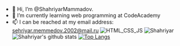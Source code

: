 - 👋 Hi, I’m @ShahriyarMammadov.
- 🌱 I’m currently learning web programming at CodeAcademy
- 📫 I can be reached at my email address: sehriyar.memmedov.2002@mail.ru
![HTML_CSS_JS](https://phantomlandscapes.files.wordpress.com/2021/04/html-css-javascript.jpg)
![Shahriyar](https://media1.giphy.com/media/Y4ak9Ki2GZCbJxAnJD/giphy.gif?cid=ecf05e47houvlazi6476gso26biarzvio2u55n1kh9fsizft&rid=giphy.gif&ct=g)
![Shahriyar's github stats](https://github-readme-stats.vercel.app/api?username=ShahriyarMammadov)
[![Top Langs](https://github-readme-stats.vercel.app/api/top-langs/?username=ShahriyarMammadov)](https://github.com/ShahriyarMammadov/github-readme-stats)
